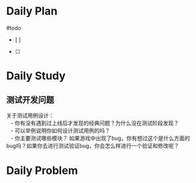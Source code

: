 # Daily Plan
#todo
- [ ] 
- [ ] 
# Daily Study
## 测试开发问题
关于测试用例设计：  
   - 你有没有遇到过上线后才发现的经典问题？为什么没在测试阶段发现？  
   - 可以举例说明你如何设计测试用例的吗？  
   - 你主要测试哪些模块？
如果游戏中出现了bug，你有想过这个是什么方面的bug吗？如果你去进行测试验证bug，你会怎么样进行一个验证和修改呢？
# Daily Problem